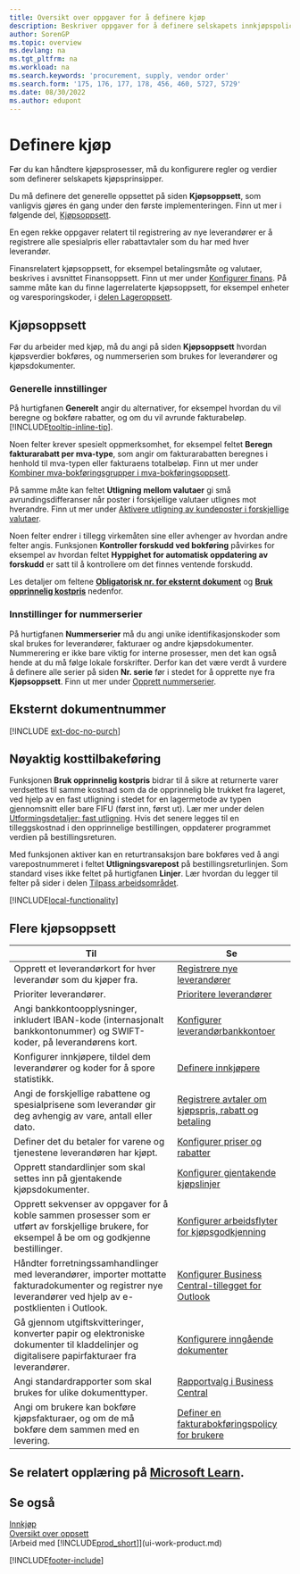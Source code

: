 ```yaml
---
title: Oversikt over oppgaver for å definere kjøp
description: Beskriver oppgaver for å definere selskapets innkjøpspolicyer og definere kjøpsprosessene.
author: SorenGP
ms.topic: overview
ms.devlang: na
ms.tgt_pltfrm: na
ms.workload: na
ms.search.keywords: 'procurement, supply, vendor order'
ms.search.form: '175, 176, 177, 178, 456, 460, 5727, 5729'
ms.date: 08/30/2022
ms.author: edupont
---
```

# <a name="setting-up-purchasing" />Definere kjøp

Før du kan håndtere kjøpsprosesser, må du konfigurere regler og verdier som definerer selskapets kjøpsprinsipper.

Du må definere det generelle oppsettet på siden **Kjøpsoppsett**, som vanligvis gjøres én gang under den første implementeringen. Finn ut mer i følgende del, [Kjøpsoppsett](#purchases-and-payables-setup).

En egen rekke oppgaver relatert til registrering av nye leverandører er å registrere alle spesialpris eller rabattavtaler som du har med hver leverandør.

Finansrelatert kjøpsoppsett, for eksempel betalingsmåte og valutaer, beskrives i avsnittet Finansoppsett. Finn ut mer under [Konfigurer finans](finance-setup-finance.md). På samme måte kan du finne lagerrelaterte kjøpsoppsett, for eksempel enheter og varesporingskoder, i [delen Lageroppsett](inventory-setup-inventory.md).

## <a name="purchases-and-payables-setup" />Kjøpsoppsett

Før du arbeider med kjøp, må du angi på siden **Kjøpsoppsett** hvordan kjøpsverdier bokføres, og nummerserien som brukes for leverandører og kjøpsdokumenter.

### <a name="general-settings" />Generelle innstillinger

På hurtigfanen **Generelt** angir du alternativer, for eksempel hvordan du vil beregne og bokføre rabatter, og om du vil avrunde fakturabeløp. [!INCLUDE[tooltip-inline-tip](includes/tooltip-inline-tip_md.md)].

Noen felter krever spesielt oppmerksomhet, for eksempel feltet **Beregn fakturarabatt per mva-type**, som angir om fakturarabatten beregnes i henhold til mva-typen eller fakturaens totalbeløp. Finn ut mer under [Kombiner mva-bokføringsgrupper i mva-bokføringsoppsett](finance-setup-vat.md#combine-vat-posting-groups-in-vat-posting-setups).

På samme måte kan feltet **Utligning mellom valutaer** gi små avrundingsdifferanser når poster i forskjellige valutaer utlignes mot hverandre. Finn ut mer under [Aktivere utligning av kundeposter i forskjellige valutaer](finance-how-enable-application-ledger-entries-different-currencies.md).

Noen felter endrer i tillegg virkemåten sine eller avhenger av hvordan andre felter angis. Funksjonen **Kontroller forskudd ved bokføring** påvirkes for eksempel av hvordan feltet **Hyppighet for automatisk oppdatering av forskudd** er satt til å kontrollere om det finnes ventende forskudd.

Les detaljer om feltene [**Obligatorisk nr. for eksternt dokument**](#external-document-number) og [**Bruk opprinnelig kostpris**](#exact-cost-reversing) nedenfor.

### <a name="number-series-settings" />Innstillinger for nummerserier

På hurtigfanen **Nummerserier** må du angi unike identifikasjonskoder som skal brukes for leverandører, fakturaer og andre kjøpsdokumenter. Nummerering er ikke bare viktig for interne prosesser, men det kan også hende at du må følge lokale forskrifter. Derfor kan det være verdt å vurdere å definere alle serier på siden **Nr. serie** før i stedet for å opprette nye fra **Kjøpsoppsett**. Finn ut mer under [Opprett nummerserier](ui-create-number-series.md).

## <a name="external-document-number" />Eksternt dokumentnummer

[!INCLUDE [ext-doc-no-purch](includes/ext-doc-no-purch.md)]

## <a name="exact-cost-reversing" />Nøyaktig kosttilbakeføring

Funksjonen **Bruk opprinnelig kostpris** bidrar til å sikre at returnerte varer verdsettes til samme kostnad som da de opprinnelig ble trukket fra lageret, ved hjelp av en fast utligning i stedet for en lagermetode av typen gjennomsnitt eller bare FIFU (først inn, først ut). Lær mer under delen [Utformingsdetaljer: fast utligning](design-details-item-application.md#fixed-application). Hvis det senere legges til en tilleggskostnad i den opprinnelige bestillingen, oppdaterer programmet verdien på bestillingsreturen.

Med funksjonen aktiver kan en returtransaksjon bare bokføres ved å angi varepostnummeret i feltet **Utligningsvarepost** på bestillingsreturlinjen. Som standard vises ikke feltet på hurtigfanen **Linjer**. Lær hvordan du legger til felter på sider i delen [Tilpass arbeidsområdet](ui-personalization-user.md#to-start-personalizing-a-page-through-the-personalizing-banner).

[!INCLUDE[local-functionality](includes/local-functionality.md)]

## <a name="more-purchasing-setups" />Flere kjøpsoppsett

| Til | Se |
| --- | --- |
| Opprett et leverandørkort for hver leverandør som du kjøper fra. |[Registrere nye leverandører](purchasing-how-register-new-vendors.md) |
| Prioriter leverandører. |[Prioritere leverandører](purchasing-how-prioritize-vendors.md) |
| Angi bankkontoopplysninger, inkludert IBAN-kode (internasjonalt bankkontonummer) og SWIFT-koder, på leverandørens kort. | [Konfigurer leverandørbankkontoer](purchasing-how-set-up-vendors-bank-accounts.md) |
| Konfigurer innkjøpere, tildel dem leverandører og koder for å spore statistikk. |[Definere innkjøpere](purchasing-how-setup-purchasers.md) |
| Angi de forskjellige rabattene og spesialprisene som leverandør gir deg avhengig av vare, antall eller dato. |[Registrere avtaler om kjøpspris, rabatt og betaling](purchasing-how-record-purchase-price-discount-payment-agreements.md) |
| Definer det du betaler for varene og tjenestene leverandøren har kjøpt.  | [Konfigurer priser og rabatter](across-prices-and-discounts.md) |
| Opprett standardlinjer som skal settes inn på gjentakende kjøpsdokumenter. | [Konfigurer gjentakende kjøpslinjer](purchasing-how-work-recurring-purchase-lines.md) |
| Opprett sekvenser av oppgaver for å koble sammen prosesser som er utført av forskjellige brukere, for eksempel å be om og godkjenne bestillinger. | [Konfigurer arbeidsflyter for kjøpsgodkjenning](across-set-up-workflows.md) |
| Håndter forretningssamhandlinger med leverandører, importer mottatte fakturadokumenter og registrer nye leverandører ved hjelp av e-postklienten i Outlook. | [Konfigurer Business Central-tillegget for Outlook](admin-outlook.md) |
| Gå gjennom utgiftskvitteringer, konverter papir og elektroniske dokumenter til kladdelinjer og digitalisere papirfakturaer fra leverandører. | [Konfigurere inngående dokumenter](across-how-setup-income-documents.md) |
| Angi standardrapporter som skal brukes for ulike dokumenttyper. |[Rapportvalg i Business Central](across-report-selections.md)|
|Angi om brukere kan bokføre kjøpsfakturaer, og om de må bokføre dem sammen med en levering. |[Definer en fakturabokføringspolicy for brukere](admin-setup-invoice-posting-policy.md)|

## <a name="see-related-training-at-microsoft-learnlearnpathstrade-get-started-dynamics-365-business-central" />Se relatert opplæring på [Microsoft Learn](/learn/paths/trade-get-started-dynamics-365-business-central/).

## <a name="see-also" />Se også

[Innkjøp](purchasing-manage-purchasing.md)  
[Oversikt over oppsett](setup.md)  
[Arbeid med [!INCLUDE[prod_short](includes/prod_short.md)]](ui-work-product.md)

[!INCLUDE[footer-include](includes/footer-banner.md)]
